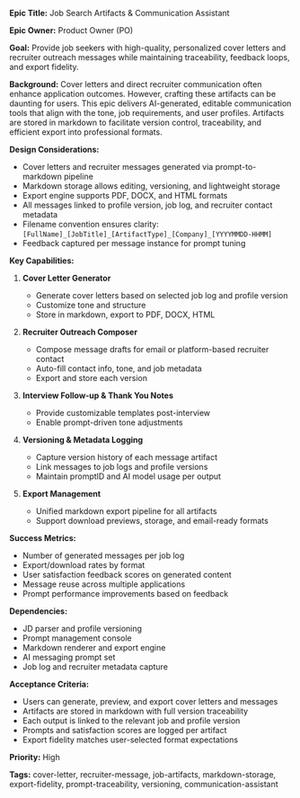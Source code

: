 **Epic Title:** Job Search Artifacts & Communication Assistant

**Epic Owner:** Product Owner (PO)

**Goal:** Provide job seekers with high-quality, personalized cover letters and recruiter outreach messages while maintaining traceability, feedback loops, and export fidelity.

**Background:**
Cover letters and direct recruiter communication often enhance application outcomes. However, crafting these artifacts can be daunting for users. This epic delivers AI-generated, editable communication tools that align with the tone, job requirements, and user profiles. Artifacts are stored in markdown to facilitate version control, traceability, and efficient export into professional formats.

**Design Considerations:**

* Cover letters and recruiter messages generated via prompt-to-markdown pipeline
* Markdown storage allows editing, versioning, and lightweight storage
* Export engine supports PDF, DOCX, and HTML formats
* All messages linked to profile version, job log, and recruiter contact metadata
* Filename convention ensures clarity: `[FullName]_[JobTitle]_[ArtifactType]_[Company]_[YYYYMMDD-HHMM]`
* Feedback captured per message instance for prompt tuning

**Key Capabilities:**

1. **Cover Letter Generator**

   * Generate cover letters based on selected job log and profile version
   * Customize tone and structure
   * Store in markdown, export to PDF, DOCX, HTML

2. **Recruiter Outreach Composer**

   * Compose message drafts for email or platform-based recruiter contact
   * Auto-fill contact info, tone, and job metadata
   * Export and store each version

3. **Interview Follow-up & Thank You Notes**

   * Provide customizable templates post-interview
   * Enable prompt-driven tone adjustments

4. **Versioning & Metadata Logging**

   * Capture version history of each message artifact
   * Link messages to job logs and profile versions
   * Maintain promptID and AI model usage per output

5. **Export Management**

   * Unified markdown export pipeline for all artifacts
   * Support download previews, storage, and email-ready formats

**Success Metrics:**

* Number of generated messages per job log
* Export/download rates by format
* User satisfaction feedback scores on generated content
* Message reuse across multiple applications
* Prompt performance improvements based on feedback

**Dependencies:**

* JD parser and profile versioning
* Prompt management console
* Markdown renderer and export engine
* AI messaging prompt set
* Job log and recruiter metadata capture

**Acceptance Criteria:**

* Users can generate, preview, and export cover letters and messages
* Artifacts are stored in markdown with full version traceability
* Each output is linked to the relevant job and profile version
* Prompts and satisfaction scores are logged per artifact
* Export fidelity matches user-selected format expectations

**Priority:** High

**Tags:** cover-letter, recruiter-message, job-artifacts, markdown-storage, export-fidelity, prompt-traceability, versioning, communication-assistant
